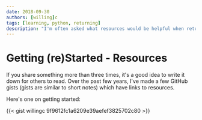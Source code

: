 ```yaml
---
date: 2018-09-30
authors: [willing]c
tags: [learning, python, returning]
description: "I'm often asked what resources would be helpful when returning to tech after an absence or moving into tech from another career."
---
```


# Getting (re)Started - Resources

If you share something more than three times, it's a good idea to write it
down for others to read. Over the past few years, I've made a few GitHub
gists (gists are similar to short notes) which have links to resources.

<!-- more -->

Here's one on getting started:

{{< gist willingc 9f9612fc1a6209e39aefef3825702c80 >}}
